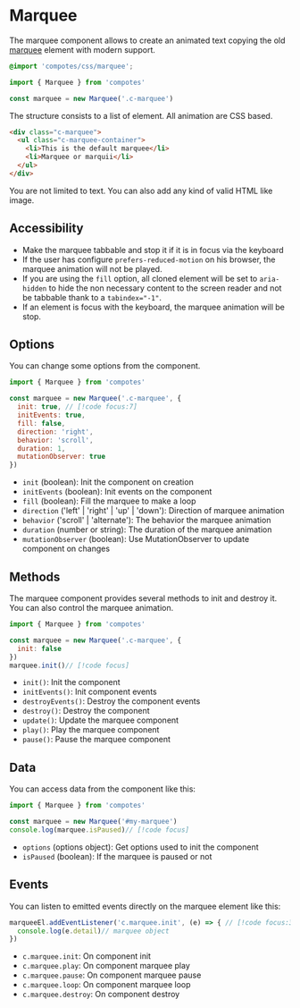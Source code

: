 # Marquee

The marquee component allows to create an animated text copying the old [marquee](https://developer.mozilla.org/fr/docs/Web/HTML/Element/marquee) element with modern support.

```scss
@import 'compotes/css/marquee';
```

```js
import { Marquee } from 'compotes'

const marquee = new Marquee('.c-marquee')
```

The structure consists to a list of element. All animation are CSS based.

```html
<div class="c-marquee">
  <ul class="c-marquee-container">
    <li>This is the default marquee</li>
    <li>Marquee or marquii</li>
  </ul>
</div>
```

You are not limited to text. You can also add any kind of valid HTML like image.

## Accessibility

- Make the marquee tabbable and stop it if it is in focus via the keyboard
- If the user has configure `prefers-reduced-motion` on his browser, the marquee animation will not be played.
- If you are using the `fill` option, all cloned element will be set to `aria-hidden` to hide the non necessary content to the screen reader and not be tabbable thank to a `tabindex="-1"`.
- If an element is focus with the keyboard, the marquee animation will be stop.

## Options

You can change some options from the component.

```js
import { Marquee } from 'compotes'

const marquee = new Marquee('.c-marquee', {
  init: true, // [!code focus:7]
  initEvents: true,
  fill: false,
  direction: 'right',
  behavior: 'scroll',
  duration: 1,
  mutationObserver: true
})
```

- `init` (boolean): Init the component on creation
- `initEvents` (boolean): Init events on the component
- `fill` (boolean): Fill the marquee to make a loop
- `direction` ('left' | 'right' | 'up' | 'down'): Direction of marquee animation
- `behavior` ('scroll' | 'alternate'): The behavior the marquee animation
- `duration` (number or string): The duration of the marquee animation
- `mutationObserver` (boolean): Use MutationObserver to update component on changes

## Methods

The marquee component provides several methods to init and destroy it. You can also control the marquee animation.

```js
import { Marquee } from 'compotes'

const marquee = new Marquee('.c-marquee', {
  init: false
})
marquee.init()// [!code focus]
```

- `init()`: Init the component
- `initEvents()`: Init component events
- `destroyEvents()`: Destroy the component events
- `destroy()`: Destroy the component
- `update()`: Update the marquee component
- `play()`: Play the marquee component
- `pause()`: Pause the marquee component

## Data

You can access data from the component like this:

```js
import { Marquee } from 'compotes'

const marquee = new Marquee('#my-marquee')
console.log(marquee.isPaused)// [!code focus]
```

- `options` (options object): Get options used to init the component
- `isPaused` (boolean): If the marquee is paused or not

## Events

You can listen to emitted events directly on the marquee element like this:

```js
marqueeEl.addEventListener('c.marquee.init', (e) => { // [!code focus:3]
  console.log(e.detail)// marquee object
})
```

- `c.marquee.init`: On component init
- `c.marquee.play`: On component marquee play
- `c.marquee.pause`: On component marquee pause
- `c.marquee.loop`: On component marquee loop
- `c.marquee.destroy`: On component destroy
